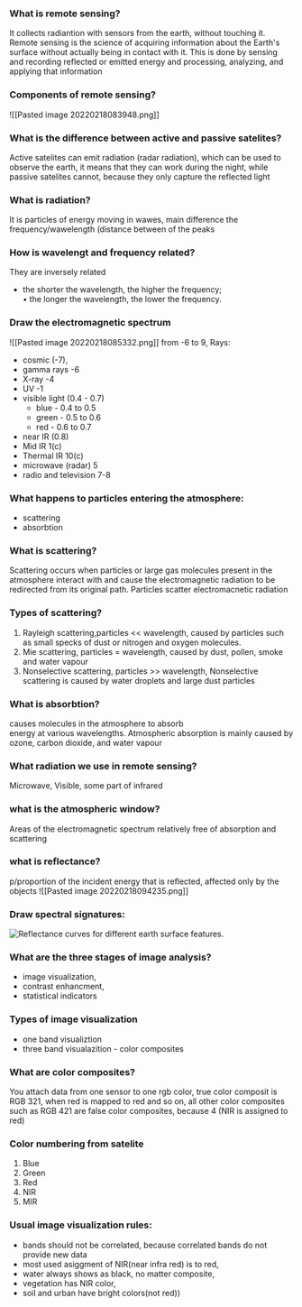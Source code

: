 ### What is remote sensing?
It collects radiantion with sensors from the earth, without touching it.
Remote sensing is the science of acquiring information about the Earth's surface without actually being in contact with it. This is done by sensing and recording reflected or emitted energy and processing, analyzing, and applying that information
### Components of remote sensing?
![[Pasted image 20220218083948.png]]
### What is the difference between active and passive satelites?
Active satelites can emit radiation (radar radiation), which can be used to observe the earth, it means that they can work during the night, while passive satelites cannot, because they only capture the reflected light
### What is radiation?
It is particles of energy moving in wawes, main difference the frequency/wawelength (distance between of the peaks
### How is wavelengt and frequency related?
They are inversely related
- the shorter the wavelength, the higher the frequency;  
• the longer the wavelength, the lower the frequency.
### Draw the electromagnetic spectrum
![[Pasted image 20220218085332.png]]
from -6 to 9,
Rays:
- cosmic (-7), 
- gamma rays -6
- X-ray -4
- UV -1
- visible light (0.4 - 0.7)
	- blue - 0.4 to 0.5
	- green - 0.5 to 0.6
	- red - 0.6 to 0.7
- near IR (0.8)
- Mid IR 1(c)
- Thermal IR 10(c)
- microwave (radar) 5
- radio and television 7-8
### What happens to particles entering the atmosphere:
- scattering
- absorbtion
### What is scattering?
Scattering occurs when particles or large gas molecules present in the atmosphere interact with and cause the electromagnetic radiation to be  
redirected from its original path.
Particles scatter electromacnetic radiation
### Types of scattering?
1. Rayleigh scattering,particles << wavelength, caused by particles such as small specks of dust or nitrogen and oxygen molecules.
2. Mie scattering, particles = wavelength, caused by dust, pollen, smoke and water vapour
3.  Nonselective scattering, particles >> wavelength, Nonselective scattering is caused by water droplets and large dust particles
### What is absorbtion?
causes molecules in the atmosphere to absorb  
energy at various wavelengths. Atmospheric absorption is mainly caused by ozone, carbon dioxide, and water vapour
### What radiation we use in remote sensing? 
Microwave, Visible, some part of infrared
### what is the atmospheric window?
Areas of the electromagnetic spectrum relatively free of absorption and scattering  
### what is reflectance? 
p/proportion of the incident energy that is reflected, affected only by the objects
![[Pasted image 20220218094235.png]]
### Draw spectral signatures:
![Reflectance curves for different earth surface features. ](https://www.researchgate.net/profile/Ranganath-Navalgund-2/publication/321331371/figure/fig1/AS:579053235441670@1515068457772/Reflectance-curves-for-different-earth-surface-features.png)
### What are the three stages of image analysis?
- image visualization, 
- contrast enhancment, 
- statistical indicators
### Types of image visualization
 - one band visualiztion
- three band visualazition - color composites
### What are color composites?
You attach data from one sensor to one rgb color, true color composit is RGB 321, when red is mapped to red and so on, all other color composites such as RGB 421 are false color composites, because 4 (NIR is assigned to red)
### Color numbering from satelite
1. Blue
2. Green
3. Red
4. NIR
5. MIR
### Usual image visualization rules:
 - bands should not be correlated, because correlated bands do not provide new data
 - most used  asiggment of NIR(near infra red) is to red, 
 - water always shows as black, no matter composite, 
 - vegetation has NIR color, 
 - soil and urban have bright colors(not red))